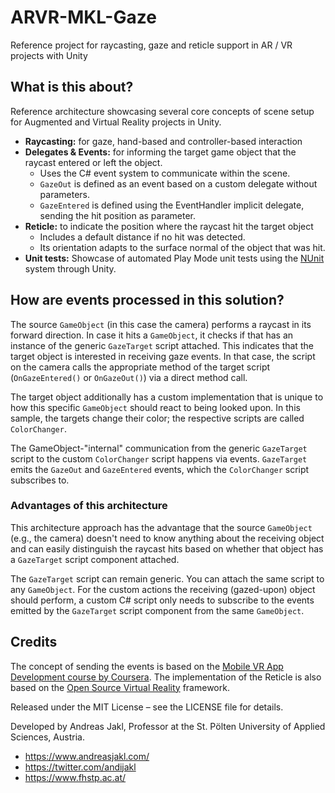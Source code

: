 # ARVR-MKL-Gaze

Reference project for raycasting, gaze and reticle support in AR / VR projects with Unity

## What is this about?

Reference architecture showcasing several core concepts of scene setup for Augmented and Virtual Reality projects in Unity.

* **Raycasting:** for gaze, hand-based and controller-based interaction
* **Delegates & Events:** for informing the target game object that the raycast entered or left the object.
  * Uses the C# event system to communicate within the scene.
  * `GazeOut` is defined as an event based on a custom delegate without parameters.
  * `GazeEntered` is defined using the EventHandler implicit delegate, sending the hit position as parameter.
* **Reticle:** to indicate the position where the raycast hit the target object
  * Includes a default distance if no hit was detected.
  * Its orientation adapts to the surface normal of the object that was hit.
* **Unit tests:** Showcase of automated Play Mode unit tests using the [NUnit](https://nunit.org/) system through Unity.

## How are events processed in this solution?

The source `GameObject` (in this case the camera) performs a raycast in its forward direction. In case it hits a `GameObject`, it checks if that has an instance of the generic `GazeTarget` script attached. This indicates that the target object is interested in receiving gaze events. In that case, the script on the camera calls the appropriate method of the target script (`OnGazeEntered()` or `OnGazeOut()`) via a direct method call.

The target object additionally has a custom implementation that is unique to how this specific `GameObject` should react to being looked upon. In this sample, the targets change their color; the respective scripts are called `ColorChanger`.

The GameObject-"internal" communication from the generic `GazeTarget` script to the custom `ColorChanger` script happens via events. `GazeTarget` emits the `GazeOut` and `GazeEntered` events, which the `ColorChanger` script subscribes to.

### Advantages of this architecture

This architecture approach has the advantage that the source `GameObject` (e.g., the camera) doesn't need to know anything about the receiving object and can easily distinguish the raycast hits based on whether that object has a `GazeTarget` script component attached.

The `GazeTarget` script can remain generic. You can attach the same script to any `GameObject`. For the custom actions the receiving (gazed-upon) object should perform, a custom C# script only needs to subscribe to the events emitted by the `GazeTarget` script component from the same `GameObject`.

## Credits

The concept of sending the events is based on the [Mobile VR App Development course by Coursera](https://www.coursera.org/learn/mobile-vr-app-development-unity/). The implementation of the Reticle is also based on the [Open Source Virtual Reality](https://github.com/OSVR/Unity-VR-Samples/blob/8ee8a7fd53dc75532678b1d4a9023ba3d31d94ea/Assets/VRSampleScenes/Scripts/Utils/Reticle.cs) framework.

Released under the MIT License – see the LICENSE file for details.

Developed by Andreas Jakl, Professor at the St. Pölten University of Applied Sciences, Austria.

* <https://www.andreasjakl.com/>
* <https://twitter.com/andijakl>
* <https://www.fhstp.ac.at/>
